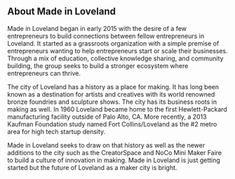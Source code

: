 
## About Made in Loveland

  Made in Loveland began in early 2015 with the desire of a few
  entrepreneurs to build connections between fellow entrepreneurs
  in Loveland.  It started as a grassroots organization with a
  simple premise of entrepreneurs wanting to help entrepreneurs
  start or scale their businesses.  Through a mix of education,
  collective knowledge sharing, and community building, the group
  seeks to build a stronger ecosystem where entrepreneurs can thrive.

The city of Loveland has a history as a place for making.  It has
  long been known as a destination for artists and creatives with its
  world renowned bronze foundries and sculpture shows.  The city has
  its business roots in making as well.  In 1960 Loveland became home
  to the first Hewlett-Packard manufacturing facility outside of Palo
  Alto, CA.  More recently, a 2013 Kaufman Foundation study named Fort
  Collins/Loveland as the #2 metro area for high tech startup density.

Made in Loveland seeks to draw on that history as well as the newer
  additions to the city such as the CreatorSpace and NoCo Mini Maker
  Faire to build a culture of innovation in making.   Made in Loveland
  is just getting started but the future of Loveland as a maker city
  is bright.
